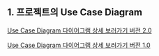 
## 1. 프로젝트의 Use Case Diagram

[Use Case Diagram 다이어그램 상세 보러가기 버전 2.0](https://app.diagrams.net/?lightbox=1&highlight=0000ff&edit=_blank&layers=1&nav=1&title=Untitled%20Diagram.drawio#R7V1bk5s2FP41PMaDJATo0ZdNO9N0mpm00%2Fapw9rEpsHGxTjr7a%2BvBBIGcWxjh2u6nUwXBAj2fN%2B56rIGmW9PP8TefvNztPJDA5urk0EWBsbYtSz%2BQ7S8Zi2IYtmyjoOVbDs3fAr%2B9WWjKVuPwco%2FlG5MoihMgn25cRntdv4yKbV5cRy9lG%2F7HIXlt%2B69tV9p%2BLT0QtU6oef234NVspHtyGbnCz%2F6wXojX%2B5iO7vw7C2%2FrOPouJNv3EU7P7uy9VQ38rc8bLxV9FJoIk8GmcdRlGRH29PcD4VklczUc8mr%2BlCDzDbJNuQniB%2Bml99feBjVeZj%2FXrG%2FS4qvu9Tfr19OH3x7vrcWs79efjW3e7Ly3smXfPXCo3oJtkPe3%2BxzxLstvt7%2B5xipC%2B8OKQWm%2FAb%2BCafzRX60Fj8Xv%2Fz005%2F8qvE0N2YzY2oZT%2Fz%2FT%2FLA5f9c42khDmameiP%2F9OylWReVX5%2BLfy8Oj9vwfext%2BeHsZRMk%2Fqe9txTtL5zcZRG9SCYgiqi4ovCnZt7%2FVz9O%2FJPGrbNIUQ4zVx4%2F2vpJ%2FMpvkQ9QVyKs9EYh%2FlKgoHh32rgp0A8hR97qSeqv897PGPIDCeMdkLpVSDkILjamc3HApsaUpQdPBqsStCDk6TKJYi4oIaKA69oH79kPP0aHIAmiHb%2FlOUqSaMtvCMWFWa5H8ygUz%2FHeyOf0v0If0zBYi2eTSIMqOiZhsPPnuYEwJdWksUFOM5BhHTJWhYyaAGCkLbwoqYDgr7h1k6dRnGyidbTzwqdz6ywVtL%2BScjrf8yESgk0l%2BrefJK9Set4xiSDrIV50XZD8u6JjvPSv2RATlnjsh14SfC2%2FABKffPRjFKQmRyJFTFpCitgaAokXr%2F1EPqWBkH%2FG47go36YpElsYs7kwYtxwMW7EpsbMMjiphH2zlY5lqpWZtee4jkX7Xyib49ZUNtqastljVzbcibIxt2Nlw7DXmqpAIdO6N2W7w7PlWnRT21hL2oYIjKptuCl0LjUY79n2tkJmu%2BfDPhVFhi8S1wTijjFzleV1xQdxPvAoJuuCzQT64jYzJUbKB95vFnoyR7SLiPO9wZhs5EEnm0t2iXh0ob5DI8yN4NI77DM8PwcnYRwqmKbnsjvUBMB5uiURtlxaDTddCGFdm5tD2Kog%2FNuB50%2Fm3Et%2FLAJvzWP1imy5FISSHpI4%2BuIrtUpTLy63IAy1poLYC1LmSaou5ao%2BboPVKrXinmxYcnH7cUMJACsjQsD4H0DEagsQpxcHx8UVv%2F4hnp9Qdfqn7C49WZxKZ6%2F52Woq0v8z0rzlfSB%2B5cU5R2vGcUrBZI7sptH6Bg%2F7bQplAyazjr3TQQ%2FDYH%2BokSO34IlsU%2FNEDqAWFqAVreXEjtOzVuDBqoUzDrVw4EjiUlXjeggxIF1Brha25WluUVkY5NRb8yEILiExmtqgNPSWwbirwisu%2FmHbIAsIhru1QYiBUp1yMS7SAyc16KOSKu3dsquKa7mCXU4ohCixyByFlE3BY1G%2BIaIFm0BSOWSJ20AJpWOJA2MGQoY4ZW0m4fn4BMvMvgWLlIXoNkpZeYdN%2BjxKEzIvTrTYI20rRB%2BF6OQ5jJZfSuFJw%2BUujGuGJ%2BQC2t2EJ%2BozdZ3ICh0LYXLGqBMI9W9toBJSam1kCSkr5izEKTCcNSRpEsjCQAU51powgeTyzuFe5ELDvXn5NW8QPpcjQmRA4xZHeZ%2F1x26N%2FD6EIm0oQDf1SNKqwohNKEDHreEIZEPN4AioVhW%2FdrBqulxaAQ6qznUNHJRZVao7o%2FMTLjTvoVs3ASdXnMLTTJhEHIxOsKx3%2F0ugaL8yMAcKdozVGFKJgBCAQMflGLM6Fazj6iVxSuXLiWm5N0uY%2FOyjHwdcBmK0JW1sJLso5StGc6kGqV0JdWAOdZNqEKgSWigaiZzDVDmHe740qJiK6qFx73YOmUClrUMlQ0UFQzeUa9h6xMahR7UihpHpEQVmM3atR7hvZ2WTsrNi1nfnqxSkA9cx9Zn6kAcWaiZHlCw5fMesYavWAAaQTEBE7avWsBVBrTYZuCJcyKK4s8kUwZbDUyNQBNp7so9MwA0Pd5LTsBUIj0OBMKxA%2BQxOlFYcZqLiMAWG0YakQOA4QKcKZF0eVMlmyBLDHZgQLW2mJe7dCtlAcFMRWWUiF2hPyvEqvWFP6mv%2FbaW2YanfmDGu2r510YGOqb7CJ7NelUUHNztCHS8VsqFxtZFRAV%2BY39cNFSx9rEZX27pUsLU58litvuyKCtDQ3MiokM3%2FG4xV0Bcv1KVCZXK%2B3TEVgMG%2B0VGBDcoq6DMjHrUKFqtHBY6N91q4bS9uOFz5YEd7T3lNPj%2FIemyWZ0Alc2w8K%2Byn0IfJcRsyOTrP7Jre526eEY1nTgc8c76DgBcPyrW5jkaP2jy7NAGjI9fmQPuGjI0KFzLOnqjgNkWFjqMcB6jMjI4KvUY5OhXymejfSgWmb6PQNhXowKkwlDgW4aYgRl3nt%2B59GC9D73AIlmWY62vu7fJ1r1ULlK%2FjVimmrnF1cT0zQvVU06PfGzmiS7Fuq6Gje1%2BBDGSNfwqS3Dbw44Jp4GdnyyBO7vcRNQdKemMaNfGEUuJYNhGFDVXBz8tl1oTYDiWUE4ciQh5loZa%2FEH3Xq8ZYqNdmSBcsvK8gM0QWkgujcF2xUOeH9WDU2gLTGvd095VV6rOlM4vVa00FVWthD3NF942D44qyZuPlSq%2FxMaKE21ATU0wJspka7D8XtybcqWEb29S1HK3374lF91VVhsci0msejSz3Coso%2Fb%2BwCDfHonfmxEzX1hRCHeZcpZM40efSNkgx3G8AZFpcIualMJyYjYThjuVMrMc2P703EGe4%2BqouxqwYMAPpXpI2yape58Eg075muBpxf45eqdAnWPRvt6pbCbZGibc0vp00Xg3Qt2s7OixBDpQoFmYTxponiuXSia111hZXLCt%2FV7t0aaD2OAK6XItLLLdsV%2FCjdMEahPp8nOaK1JWwRM2ivvxxWmFbe6Alct033W%2BIJcW%2BU39UYi6xNYY15BExTI7GmYs1K6cqpu2y8DsobPdbOtAL21SfRVGfaQQmwHACbZ5uAHSReybKPX6KZ8FuGR7Fn3dSrevSPfA2QHKD79I6wnp7fVf26b64oze0DKW8yqv1PYZYjbU9GOBtazsMIRMatngD9xFwXU2VCbDbabfgQruDv4H7GLh6LGtX%2F5hCx%2BCCu7q9gduAWabg1m%2BdgguFaG%2FgPgSuNrBs9%2B5zr21C%2FQbuXeAifSknArfbbARdfnr%2B451ZdH3%2B%2B6jk6T8%3D)

[Use Case Diagram 다이어그램 상세 보러가기 버전 1.0](https://www.draw.io/?lightbox=1&highlight=0000ff&edit=_blank&layers=1&nav=1&title=Untitled%20Diagram.drawio#R7V1Zc%2BM2Ev41fBwXcRHAow5PtipJZXZnp3azb7JF20pk0ZHosZ1fvwBJSCQIibRFoimNXKkMBYGH0Pj67mZAJo%2BvP61nTw%2B%2FJvN4GeBw%2FhqQaYDVHxHqHz3ylo8gFKJ85H69mBdju4Gvi7%2FjYjAsRp8X83hTmZgmyTJdPFUHb5PVKr5NK2Oz9Tp5qU67S5bVuz7N7uPawNfb2dKMXrHd%2BH8W8%2FTB%2FJBI7r74R7y4fyhuLnCUf3Ezu%2F3zfp08r4o7rpJVnH%2FzODOXKX7l5mE2T15KQ%2BQ6IJN1kqT50ePrJF7qlTVrZs5L38yDBmT8kD4u1QekDrOvP%2B85GbU5Wf2udbxKy7fbe72I43kUUUruJIpv2CdM8kt8ny2fizt826jfHk5m2T%2FTxex%2BPXusPUYav6objjfpOvkzniTLZK3Gs2Uj47vFcmkNlR75LlmlxebB1HwuLqy%2F%2Fx6v04Wi6mi5uF%2BpscfFfK6%2FHM%2BKgVv1W%2BO188cXy6UvEb%2BWhorF%2BClOHuN0%2FaammG3PCvIUm95Q66W0fZjZ4A%2BlrUOLsVmxae%2B3l96tvjooCOAmxr%2Fot%2FHm7ttff7xsfsPh%2F27%2B%2BWX%2B%2BAnVCRLgaJkWK1WhQvTXc2K%2B%2BLTJ1nSkJqg1ed19qY7u9b%2FT337%2B%2BXf1bXA9CcbjYESDa%2FX%2F6%2BJAqP9EcD3VB%2BPQ3FH9gvym%2BSVqu0CB4UkfPj8uP6tdoqn08rBI469Ps1s9%2FqJYTZX6ZmHVqjL9jVlSRQdz%2FRr1HDRuTVDhJCirExQx3BtJaZ2kiggiCsQkO2CBnGSUUQRB%2Bvh6FIx5MBb6WznVB%2BoBFHHkqDhFjgMZZtPCQGQkldf6Ojl5JdfjmqqfAymLQUVYmd9ulNF8au5r0bSBgLPNU8687xav8byKZ8RreD6eokiEFkalg6bCgdHtYOcUpbi2bPFcCaPiY7JOH5L7ZDVbXu9Gx5l80Us21Xt9N%2BeXJHkqFvePOE3fisWcPadJdenj1Xyk5eSOraqRzwv96NklbUrkz6gf7PDSq9%2BRPK9v40NbuEBMOlvfx%2BmBiSR0E3MdL2fp4nv1SVx0yU5VP3P2VprwlCxW6aZ05S96YLdHKKvsEMSZReL8gjuCb5%2FsCFQzN6pxMMohqmAmC2TKuhJQYp2j21TLyq3k%2B2V2Ey%2B%2FJJtFuki0wLtJ0jR5VBOW%2BovxVlcxMjbA5C77c0jPNLHwmzyny8VKiWyjhO3fOccx4ipoCZM10DIHZmVfkGUMArLlhWVbfckop7hjkEZdYK8JXFTIK1n6E9Xr5RyiuIRFsy5QFzlRp4XkREs8JffUE2nBSDPBqCRqZACZ4zDXbG7WbZSaHwGZyjyqy1Ov0EQRhcBmHYt9ClDhA5sI2ypP33AUbiE4MtZEjssLHNvDkTrUW69wpHWngxflVj37f9WHT%2BFVGG5HftdXvKJImoHpa3GP%2FNNb%2BdOXeL1Qa6CdA8UgmMKMaUuFOTcOfSvMiFucw2ynz21PIJEHHRu7LOcDRrK9bZfLxdOmhVeiB1gjZput1GG2SpfZ2ptvCbtMlrE2WRR7Vqs4UsoTy7QookeGtJy2Xwdt3c7l5aSO5eS9raZbFR2pbTnNDngg6nbfoBYxdKh%2BnheROxdRbUMxKdSFcd1HNaRFlCH4GrqUsJFmiHr%2F5VpX7ozIWee08AiqY%2B0mNG7FIS8yZdCLTDmMVvQ%2BDcYZj%2BlSrZEt1Rp8rFpzHLEcukD%2FxJrPNg%2FZ%2BW7r8scjg3nMZvVNsXtaxDUEGTQncoYI%2FXIih1Lh15PJW3CmrT0XXrGKMddgyHWIEhK2REk3NljdZooia%2B8Qa0%2F07J0xt6vgr00UccD4Qy4zyi%2F%2B6lbUv3U2hL1qRYpEOXZqZzDszXVYx5vF37Ob7FIaFYU9r67LxgGb6msphG6Kpe7LMUWqJj8LaW3pXZ4pe5d3F8NBtZUPcDR71LuwyFcof1qsbpfPOiXJjN5X5rjdjXWqtc1xaU9dF4qqDLrvoDrFzVLNBareciQ4iFArCamQWz5HjuhHfI6HowqsWwnHcFs9sJPww3u9jNvMKZOMEx12Mtrzo4b5ODo4vx%2BfpFnzvdb2RKuwAmUHNFNwp4G4zsKSuaOSlrxDvRniu512FKOwk28EuCFukjnBOAVmUZVTSDJ8RsF9MYrjBLzbG6jxJDKsVHGmQ4hbnDmiVoC4YcRiTaiuO%2FnFjXTY1V5xUxKoBW4i3gCc5hC9E1pdAke0BA7HEBKWW%2ByZV6NyzfMZPTg%2FosfOxx4ksjsJQUezJjvnNx5XYl2yPKj%2By7zjio%2BMqLGDqeE4uDCONRtyCJ8BSWdOwKUziOfVryxt7XyFlaUu52smP%2FPc8HFktrUw6eeD1kRticootESNgEJCW4kqQlyVqEI2SVR4VdTYbAOHj3lMW6hgLS0qIYtRIOkJ44hycBxFZy8zIlMQOfBN73CwarVI7XKyM75OeK%2BD52pEIGUIfvf6sJ2SxDJRvCQymjWxpUkVOqcLLAJveAywhqBrYJHTECKOCmZdc8xM%2FelYm%2Banu9cxeNIkh3XlWYGybXrHh5x4%2BuxK4lSHgOFtta7c7wwFGA6i%2FzZkq%2FXIx1qT5ejstQ8pCMKWbcxDVJG7NO9SNbEOF6rVmGTBxInJ38mqq7Y1%2F4KVsuvGWmV3lPdDclJu50NxcE4KEkz0WnnIh62OUyu%2FiyNZpmrj%2FIgczhEgh%2Bf3hGaXul%2BOXQ46qlCLXQpoDxF31IEdSPyKX9N4NT%2BHvK91ks6K4la9ut0ngnEr5YY6aO03EcyRAnDJ8fsIaaXdggM6x0%2FAxks6NVs6FtKmUHCoaQZ2ORZqSDM4LNT7EbpmDRvSAIYufe2YPnG1MPMqfcUAY%2Fo8qERCZWRFQiOBGvDdd%2BaQaGvlAkGa24K%2FAdLWfE7wwfnR4fk9sYA98Ssr6efUWAB89aujgdkgWECXeG1rJwPh1U5%2FYQ14teabzL9%2B8eeye88ov445VGjPQMTnD8S2YS4YINp7IpKHgVjL0aQ06B%2BI7hicOyX2XNAZgQfmJEjrLL%2FojAaNTjvBPcLvS4iPpA8xuadzUJuE9VMDJXN1a%2FYKSoQGmHPVMSpl2%2F7MDASV0vYf0cOotOcL4aOhMxmokdNXekTrTQMTh0eRbQZTD7tAunrkWeW9oijmzfvlfZj7VoMOASZh9vcO3nFch8LQCsdT8JZ6CIGkwpQdicRyJGLyodajfrl%2FW53saO5%2F5KtNQNTjHXXLlG1yD78jPQqKmkBs2e66wBqCQbUTqA9XlHTp2BYfx8FoulO8z4ePg0eMEAIJ9fqFaduWCkAqtxV%2FYQ3xHXu%2B4B5AigiIOxOQt7fuwwHE24W1a6q7oPkE01hq7wnEZlbvPYH4SOCTrkYkVemxrxL0bMQIA486IgSSeVDuWSK32n9uDoR82%2FxnuOZA254lQJLJYhlRQyTTni8aMn4lwofm9yXJQGpyACVZ203WjSRzyAW7ttfOW9zTXPXdMtG%2BUVPGee0EIyP7lVhNTeDzwrtcYkW7mMI5SawIPDyPEHR3unc1W%2FbLMdr2zYERSyi0A%2FUNocPaCcJHoRgiIIXOpR1GcSWTGl3pPsEf0IkAZVfrDk6g7fPNYx6qIqp2czofTg4fNcaO5TwzFxYyDGygLFnYPinkhcGCpAuUW1FLq1Gm4E3RioEx2PYbC8jPRSybkjf5uewTSFGw3e9WNMvYoNTnooDog7ORABw8mQ8R6GA0CSudppWmtWv4dyqMYNi9HhC1dfgm494%2Bgfgw7hH7wbxLxb7p3GskLdfM9uV9vt6XbPBgN0fCwUiUurI6m3xkqdoj47g55gWd0Mwe2S%2BGAG8fhrZbcwDFyU3anmco4pYsHDq7CCTnAJJHtiUMrBtj%2B5yHtNhRxtim%2Br0po7x70XWW7n6qHM5WZ%2BHfEoswBlZnORVVu1aSHt6c0jnK2pajAbO%2F0FXyVevdm%2BsRo6hoK7bDXTah216Mg8MgeLsxhKFfwhJh26Ts4zVnnWOQngYGCXi%2BCrffTUU%2F9EYASK2mLa2htRpHT7J9%2FFaNjFHp9evnwlHVIsCz1AE2fu4cE97K%2B47kf7DZD%2B8yoiFZnLfCuyNZnKsWzsnizrcobuerAmRx0BFJiqzmeVKegtZ4ImVxFFprZFy%2Bh3MOTmP0VjB3JDt1laTtY6dnWpuGEHxxGoaO62IRHY03zxDzVux2JCuFTr%2BNGAmqkvL0cne81agdyU5dNVp72OnZF2spHRGerwK%2FD%2FM9PNUzpIZdkbVz45jdZIou9%2Be%2B185gh88Q%2BPAJfSXOgGTxlgSC4NWKjCskT04gtN29iIDsXmZeW7ndWtTH1gpdFVf71PlzL71CrrcL%2BJY%2FwHZ0FeeDer8ACr0VXx1HQwbcIuhKMiv5Hp2eAt%2BW1kD8OrJy6ZGXhkDbZWnm1%2BdbV4XIAAqroG30kOIqxPnO%2FzlcFww6kTyk%2FPY%2FUBpma8L01QmB2y96QhZ2u%2BqEYN8I0Ybe53sfrV9Oj1qnwp1v%2FRSi8AVUzBHw%2BNFe27f9unhm1AmxLe%2BLcKTheH21G%2BKuVAFTvKL1qDBLD8jKVkQ1B1VeB67Xy3ykh3lHYMLM1prgnavc3TNejHTmhU7gzVf6RBeYwqul3GEenP%2BLJ1kf7AnbNZImIahEXeyVPbneDXghbifEpY6ses%2FEddRUXoj7MeJa%2Bjoz3YbgiIsvxO2KuLWOeeBs%2BX0GwoW47YkbOQoOPRP3h3yTdz%2FEtew9V3ssz8R1BD8vxO0EudxhzHsm7sUU6oy4dvNiRzWBX%2BLKiynUF1uW8MS9mEJ9EReFDiegZ%2BpebKHeqIsd4RLP1HVErS7U7Ya6CFxhlo5y8Qt1O6KuI%2FfQM3Uv5lBn1LXMIUQ4tJvK1Yj7Qt1usAsePsCuJrsX6naE3f44s%2Fq4TpK0nDqkfvPDr8k81jP%2BDw%3D%3D)


